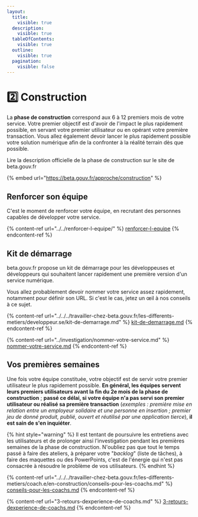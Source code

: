 ```yaml
---
layout:
  title:
    visible: true
  description:
    visible: true
  tableOfContents:
    visible: true
  outline:
    visible: true
  pagination:
    visible: false
---
```


# 2️⃣ Construction

La **phase de construction** correspond aux 6 à 12 premiers mois de votre service. Votre premier objectif est d'avoir de l'impact le plus rapidement possible, en servant votre premier utilisateur ou en opérant votre première transaction. Vous allez également devoir lancer le plus rapidement possible votre solution numérique afin de la confronter à la réalité terrain dès que possible.

Lire la description officielle de la phase de construction sur le site de beta.gouv.fr ️

{% embed url="https://beta.gouv.fr/approche/construction" %}

## Renforcer son équipe <a href="#recruter-son-equipe" id="recruter-son-equipe"></a>

C'est le moment de renforcer votre équipe, en recrutant des personnes capables de développer votre service.

{% content-ref url="../../renforcer-l-equipe/" %}
[renforcer-l-equipe](../../renforcer-l-equipe/)
{% endcontent-ref %}

## Kit de démarrage <a href="#kit-de-demarrage" id="kit-de-demarrage"></a>

beta.gouv.fr propose un kit de démarrage pour les développeuses et développeurs qui souhaitent lancer rapidement une première version d'un service numérique.

Vous allez probablement devoir nommer votre service assez rapidement, notamment pour définir son URL. Si c'est le cas, jetez un œil à nos conseils à ce sujet.

{% content-ref url="../../../travailler-chez-beta.gouv.fr/les-differents-metiers/developpeur.se/kit-de-demarrage.md" %}
[kit-de-demarrage.md](../../../travailler-chez-beta.gouv.fr/les-differents-metiers/developpeur.se/kit-de-demarrage.md)
{% endcontent-ref %}

{% content-ref url="../investigation/nommer-votre-service.md" %}
[nommer-votre-service.md](../investigation/nommer-votre-service.md)
{% endcontent-ref %}

## Vos premières semaines <a href="#vos-premieres-semaines" id="vos-premieres-semaines"></a>

Une fois votre équipe constituée, votre objectif est de servir votre premier utilisateur le plus rapidement possible. **En général, les équipes servent leurs premiers utilisateurs avant la fin du 2e mois de la phase de construction** ; **passé ce délai, si votre équipe n'a pas servi son premier utilisateur ou réalisé sa première transaction** (_exemples : première mise en relation entre un employeur solidaire et une personne en insertion ; premier jeu de donné produit, publié, ouvert et réutilisé par une application tierce_), **il est sain de s'en inquiéter**.

{% hint style="warning" %}
Il est tentant de poursuivre les entretiens avec les utilisateurs et de prolonger ainsi l'investigation pendant les premières semaines de la phase de construction. N'oubliez pas que tout le temps passé à faire des ateliers, à préparer votre "_backlog_" (liste de tâches), à faire des maquettes ou des PowerPoints, c'est de l'énergie qui n'est pas consacrée à résoudre le problème de vos utilisateurs.
{% endhint %}

{% content-ref url="../../../travailler-chez-beta.gouv.fr/les-differents-metiers/coach.e/en-construction/conseils-pour-les-coachs.md" %}
[conseils-pour-les-coachs.md](../../../travailler-chez-beta.gouv.fr/les-differents-metiers/coach.e/en-construction/conseils-pour-les-coachs.md)
{% endcontent-ref %}

{% content-ref url="3-retours-dexperience-de-coachs.md" %}
[3-retours-dexperience-de-coachs.md](3-retours-dexperience-de-coachs.md)
{% endcontent-ref %}
